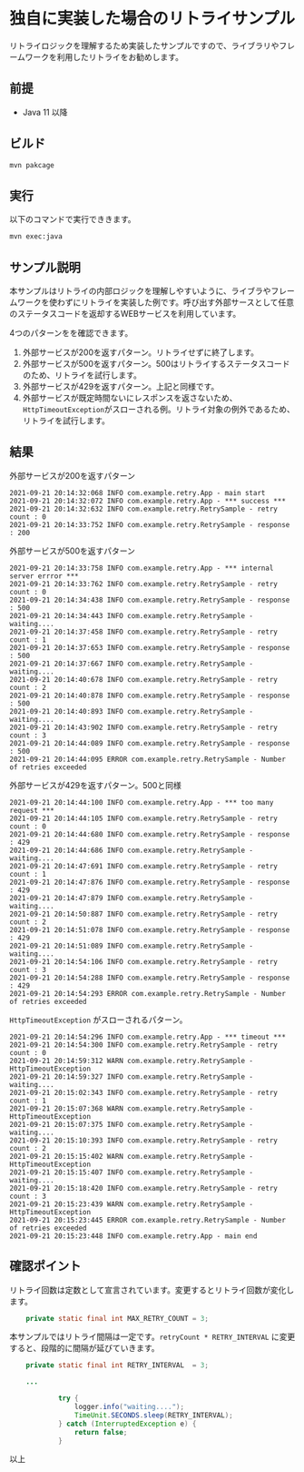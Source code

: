# 独自に実装した場合のリトライサンプル

リトライロジックを理解するため実装したサンプルですので、ライブラリやフレームワークを利用したリトライをお勧めします。

## 前提

- Java 11 以降

## ビルド

```sh
mvn pakcage
```

## 実行

以下のコマンドで実行でききます。

```sh
mvn exec:java 
```

## サンプル説明

本サンプルはリトライの内部ロジックを理解しやすいように、ライブラやフレームワークを使わずにリトライを実装した例です。呼び出す外部サースとして任意のステータスコードを返却するWEBサービスを利用しています。

4つのパターンをを確認できます。

1. 外部サービスが200を返すパターン。リトライせずに終了します。
2. 外部サービスが500を返すパターン。500はリトライするステータスコードのため、リトライを試行します。
3. 外部サービスが429を返すパターン。上記と同様です。
4. 外部サービスが既定時間ないにレスポンスを返さないため、`HttpTimeoutException`がスローされる例。リトライ対象の例外であるため、リトライを試行します。

## 結果

外部サービスが200を返すパターン

```log
2021-09-21 20:14:32:068 INFO com.example.retry.App - main start
2021-09-21 20:14:32:072 INFO com.example.retry.App - *** success ***
2021-09-21 20:14:32:632 INFO com.example.retry.RetrySample - retry count : 0
2021-09-21 20:14:33:752 INFO com.example.retry.RetrySample - response : 200
```

外部サービスが500を返すパターン

```log
2021-09-21 20:14:33:758 INFO com.example.retry.App - *** internal server errror ***
2021-09-21 20:14:33:762 INFO com.example.retry.RetrySample - retry count : 0
2021-09-21 20:14:34:438 INFO com.example.retry.RetrySample - response : 500
2021-09-21 20:14:34:443 INFO com.example.retry.RetrySample - waiting....
2021-09-21 20:14:37:458 INFO com.example.retry.RetrySample - retry count : 1
2021-09-21 20:14:37:653 INFO com.example.retry.RetrySample - response : 500
2021-09-21 20:14:37:667 INFO com.example.retry.RetrySample - waiting....
2021-09-21 20:14:40:678 INFO com.example.retry.RetrySample - retry count : 2
2021-09-21 20:14:40:878 INFO com.example.retry.RetrySample - response : 500
2021-09-21 20:14:40:893 INFO com.example.retry.RetrySample - waiting....
2021-09-21 20:14:43:902 INFO com.example.retry.RetrySample - retry count : 3
2021-09-21 20:14:44:089 INFO com.example.retry.RetrySample - response : 500
2021-09-21 20:14:44:095 ERROR com.example.retry.RetrySample - Number of retries exceeded
```

外部サービスが429を返すパターン。500と同様


```log
2021-09-21 20:14:44:100 INFO com.example.retry.App - *** too many request ***
2021-09-21 20:14:44:105 INFO com.example.retry.RetrySample - retry count : 0
2021-09-21 20:14:44:680 INFO com.example.retry.RetrySample - response : 429
2021-09-21 20:14:44:686 INFO com.example.retry.RetrySample - waiting....
2021-09-21 20:14:47:691 INFO com.example.retry.RetrySample - retry count : 1
2021-09-21 20:14:47:876 INFO com.example.retry.RetrySample - response : 429
2021-09-21 20:14:47:879 INFO com.example.retry.RetrySample - waiting....
2021-09-21 20:14:50:887 INFO com.example.retry.RetrySample - retry count : 2
2021-09-21 20:14:51:078 INFO com.example.retry.RetrySample - response : 429
2021-09-21 20:14:51:089 INFO com.example.retry.RetrySample - waiting....
2021-09-21 20:14:54:106 INFO com.example.retry.RetrySample - retry count : 3
2021-09-21 20:14:54:288 INFO com.example.retry.RetrySample - response : 429
2021-09-21 20:14:54:293 ERROR com.example.retry.RetrySample - Number of retries exceeded
```

`HttpTimeoutException` がスローされるパターン。

```log
2021-09-21 20:14:54:296 INFO com.example.retry.App - *** timeout ***
2021-09-21 20:14:54:300 INFO com.example.retry.RetrySample - retry count : 0
2021-09-21 20:14:59:312 WARN com.example.retry.RetrySample - HttpTimeoutException
2021-09-21 20:14:59:327 INFO com.example.retry.RetrySample - waiting....
2021-09-21 20:15:02:343 INFO com.example.retry.RetrySample - retry count : 1
2021-09-21 20:15:07:368 WARN com.example.retry.RetrySample - HttpTimeoutException
2021-09-21 20:15:07:375 INFO com.example.retry.RetrySample - waiting....
2021-09-21 20:15:10:393 INFO com.example.retry.RetrySample - retry count : 2
2021-09-21 20:15:15:402 WARN com.example.retry.RetrySample - HttpTimeoutException
2021-09-21 20:15:15:407 INFO com.example.retry.RetrySample - waiting....
2021-09-21 20:15:18:420 INFO com.example.retry.RetrySample - retry count : 3
2021-09-21 20:15:23:439 WARN com.example.retry.RetrySample - HttpTimeoutException
2021-09-21 20:15:23:445 ERROR com.example.retry.RetrySample - Number of retries exceeded
2021-09-21 20:15:23:448 INFO com.example.retry.App - main end
```

## 確認ポイント

リトライ回数は定数として宣言されています。変更するとリトライ回数が変化します。

```java
    private static final int MAX_RETRY_COUNT = 3;
```

本サンプルではリトライ間隔は一定です。`retryCount * RETRY_INTERVAL` に変更すると、段階的に間隔が延びていきます。

```java
    private static final int RETRY_INTERVAL  = 3;

    ...

            try {
                logger.info("waiting....");
                TimeUnit.SECONDS.sleep(RETRY_INTERVAL);
            } catch (InterruptedException e) {
                return false;
            }
```

以上


